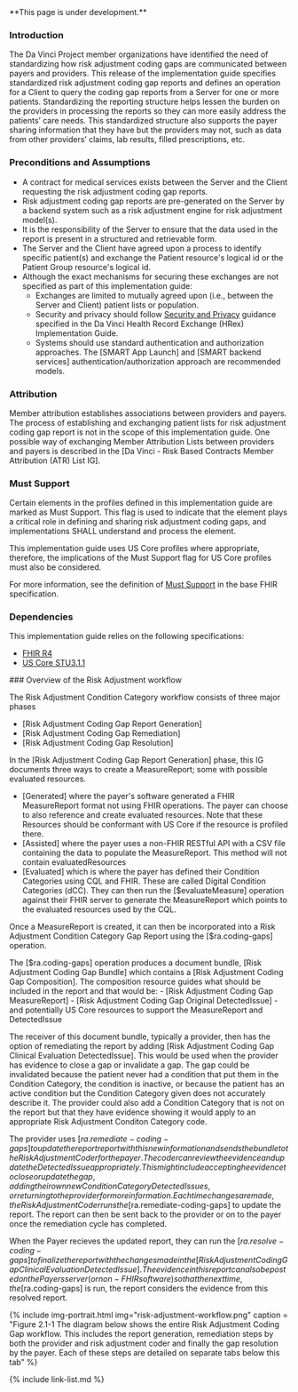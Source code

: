 
<div class="bg-info" markdown="1">
**This page is under development.**
</div>

### Introduction

The Da Vinci Project member organizations have identified the need of standardizing how risk adjustment coding gaps are communicated between payers and providers. This release of the implementation guide specifies standardized risk adjustment coding gap reports and defines an operation for a Client to query the coding gap reports from a Server for one or more patients. Standardizing the reporting structure helps lessen the burden on the providers in processing the reports so they can more easily address the patients’ care needs. This standardized structure also supports the payer sharing information that they have but the providers may not, such as data from other providers’ claims, lab results, filled prescriptions, etc.

### Preconditions and Assumptions

- A contract for medical services exists between the Server and the Client requesting the risk adjustment coding gap reports.
- Risk adjustment coding gap reports are pre-generated on the Server by a backend system such as a risk adjustment engine for risk adjustment model(s).
- It is the responsibility of the Server to ensure that the data used in the report is present in a structured and retrievable form.
- The Server and the Client have agreed upon a process to identify specific patient(s) and exchange the Patient resource's logical id or the Patient Group resource's logical id.
- Although the exact mechanisms for securing these exchanges are not specified as part of this implementation guide:
    - Exchanges are limited to mutually agreed upon (i.e., between the Server and Client) patient lists or population.
    - Security and privacy should follow [Security and Privacy](https://build.fhir.org/ig/HL7/davinci-ehrx/security.html#security-and-privacy) guidance specified in the Da Vinci Health Record Exchange (HRex) Implementation Guide.   
    - Systems should use standard authentication and authorization approaches. The [SMART App Launch] and [SMART backend services] authentication/authorization approach are recommended models.

### Attribution

Member attribution establishes associations between providers and payers. The process of establishing and exchanging patient lists for risk adjustment coding gap report is not in the scope of this implementation guide. One possible way of exchanging Member Attribution Lists between providers and payers is described in the [Da Vinci - Risk Based Contracts Member Attribution (ATR) List IG].

### Must Support
Certain elements in the profiles defined in this implementation guide are marked as Must Support. This flag is used to indicate that the element plays a critical role in defining and sharing risk adjustment coding gaps, and implementations SHALL understand and process the element.

This implementation guide uses US Core profiles where appropriate, therefore, the implications of the Must Support flag for US Core profiles must also be considered.

For more information, see the definition of [Must Support](http://hl7.org/fhir/R4/conformance-rules.html#mustSupport) in the base FHIR specification.

### Dependencies

This implementation guide relies on the following specifications:
- [FHIR R4](http://hl7.org/fhir/R4/)
- [US Core STU3.1.1](http://hl7.org/fhir/us/core/STU3.1.1)
<div class="bg-success" markdown="1">
### Overview of the Risk Adjustment workflow

The Risk Adjustment Condition Category workflow consists of three major phases
- [Risk Adjustment Coding Gap Report Generation]
- [Risk Adjustment Coding Gap Remediation]
- [Risk Adjustment Coding Gap Resolution]

In the [Risk Adjustment Coding Gap Report Generation] phase, this IG documents three ways to create a MeasureReport; some with possible evaluated resources. 
   - [Generated] where the payer's software generated a FHIR MeasureReport format not using FHIR operations.  The payer can choose to also reference and create evaluated resources.  Note that these Resources should be conformant with US Core if the resource is profiled there.
   - [Assisted] where the payer uses a non-FHIR RESTful API with a CSV file containing the data to populate the MeasureReport.  This method will not contain evaluatedResources
   - [Evaluated] which is where the payer has defined their Condition Categories using CQL and FHIR.  These are called Digital Condition Categories (dCC).  They can then run the [$evaluateMeasure] operation against their FHIR server to generate the MeasureReport which points to the evaluated resources used by the CQL.

Once a MeasureReport is created, it can then be incorporated into a Risk Adjustment Condition Category Gap Report using the [$ra.coding-gaps] operation.

The [$ra.coding-gaps] operation produces a document bundle, [Risk Adjustment Coding Gap Bundle] which contains a [Risk Adjustment Coding Gap Composition].  The composition resource guides what should be included in the report and that would be:
    - [Risk Adjustment Coding Gap MeasureReport]
    - [Risk Adjustment Coding Gap Original DetectedIssue]
    - and potentially US Core resources to support the MeasureReport and DetectedIssue

The receiver of this document bundle, typically a provider, then has the option of remediating the report by adding [Risk Adjustment Coding Gap Clinical Evaluation DetectedIssue].  This would be used when the provider has evidence to close a gap or invalidate a gap.  The gap could be invalidated because the patient never had a condition that put them in the Condition Category, the condition is inactive, or because the patient has an active condition but the Condition Category given does not accurately describe it.  The provider could also add a Condition Category that is not on the report but that they have evidence showing it would apply to an appropriate Risk Adjustment Conditon Category code.  

The provider uses [$ra.remediate-coding-gaps] to update the report report with this new information and sends the bundle to the Risk Adjustment Coder for the payer.  The coder can review the evidence and update the DetectedIssue appropriately.  This might include accepting he evidence to close or update the gap, adding their own new Condition Category Detected Issues, or returning to the provider for more information.  Each time changes are made, the Risk Adjustment Coder runs the [$ra.remediate-coding-gaps] to update the report.  The report can then be sent back to the provider or on to the payer once the remediation cycle has completed.

When the Payer recieves the updated report, they can run the [$ra.resolve-coding-gaps] to finalize the report with the changes made in the [Risk Adjustment Coding Gap Clinical Evaluation DetectedIssue].  The evidence in this report can also be posted on the Payers server (or non-FHIR software) so that the next time, the [$ra.coding-gaps] is run, the report considers the evidence from this resolved report.


{% include img-portrait.html img="risk-adjustment-workflow.png" caption = "Figure 2.1-1 The diagram below shows the entire Risk Adjustment Coding Gap workflow.  This includes the report generation, remediation steps by both the provider and risk adjustment coder and finally the gap resolution by the payer.  Each of these steps are detailed on separate tabs below this tab" %}


</div><!-- new-content -->

{% include link-list.md %}
